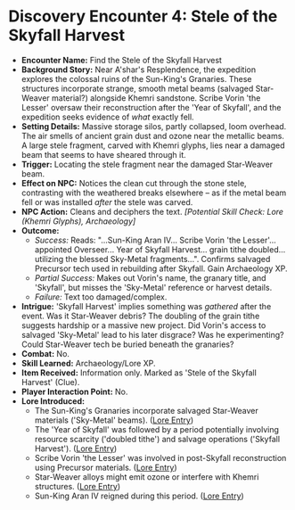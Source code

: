 # Discovery Encounter 4: Stele of the Skyfall Harvest

*   **Encounter Name:** Find the Stele of the Skyfall Harvest
*   **Background Story:** Near A'shar's Resplendence, the expedition explores the colossal ruins of the Sun-King's Granaries. These structures incorporate strange, smooth metal beams (salvaged Star-Weaver material?) alongside Khemri sandstone. Scribe Vorin 'the Lesser' oversaw their reconstruction after the 'Year of Skyfall', and the expedition seeks evidence of *what* exactly fell.
*   **Setting Details:** Massive storage silos, partly collapsed, loom overhead. The air smells of ancient grain dust and ozone near the metallic beams. A large stele fragment, carved with Khemri glyphs, lies near a damaged beam that seems to have sheared through it.
*   **Trigger:** Locating the stele fragment near the damaged Star-Weaver beam.
*   **Effect on NPC:** Notices the clean cut through the stone stele, contrasting with the weathered breaks elsewhere – as if the metal beam fell or was installed *after* the stele was carved.
*   **NPC Action:** Cleans and deciphers the text. *[Potential Skill Check: Lore (Khemri Glyphs), Archaeology]*
*   **Outcome:**
    *   *Success:* Reads: "...Sun-King Aran IV... Scribe Vorin 'the Lesser'... appointed Overseer... Year of Skyfall Harvest... grain tithe doubled... utilizing the blessed Sky-Metal fragments...". Confirms salvaged Precursor tech used in rebuilding after Skyfall. Gain Archaeology XP.
    *   *Partial Success:* Makes out Vorin's name, the granary title, and 'Skyfall', but misses the 'Sky-Metal' reference or harvest details.
    *   *Failure:* Text too damaged/complex.
*   **Intrigue:** 'Skyfall Harvest' implies something was *gathered* after the event. Was it Star-Weaver debris? The doubling of the grain tithe suggests hardship or a massive new project. Did Vorin's access to salvaged 'Sky-Metal' lead to his later disgrace? Was he experimenting? Could Star-Weaver tech be buried beneath the granaries?
*   **Combat:** No.
*   **Skill Learned:** Archaeology/Lore XP.
*   **Item Received:** Information only. Marked as 'Stele of the Skyfall Harvest' (Clue).
*   **Player Interaction Point:** No.
*   **Lore Introduced:**
    *   The Sun-King's Granaries incorporate salvaged Star-Weaver materials ('Sky-Metal' beams). ([Lore Entry](lore.md#known-locations--regions))
    *   The 'Year of Skyfall' was followed by a period potentially involving resource scarcity ('doubled tithe') and salvage operations ('Skyfall Harvest'). ([Lore Entry](lore.md#precursor-civilizations))
    *   Scribe Vorin 'the Lesser' was involved in post-Skyfall reconstruction using Precursor materials. ([Lore Entry](lore.md#factions--peoples))
    *   Star-Weaver alloys might emit ozone or interfere with Khemri structures. ([Lore Entry](lore.md#precursor-civilizations))
    *   Sun-King Aran IV reigned during this period. ([Lore Entry](lore.md#factions--peoples)) 